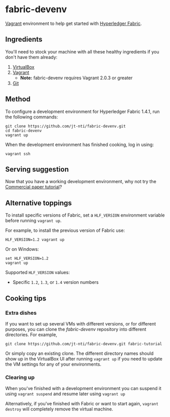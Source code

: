 # fabric-devenv

[Vagrant](https://www.vagrantup.com) environment to help get started with [Hyperledger Fabric](https://hyperledger-fabric.readthedocs.io/en/latest/).


## Ingredients

You'll need to stock your machine with all these healthy ingredients if you don't have them already:

1. [VirtualBox](https://www.virtualbox.org/)
2. [Vagrant](https://www.vagrantup.com/docs/installation/)
    - **Note:** fabric-devenv requires Vagrant 2.0.3 or greater
3. [Git](https://git-scm.com/book/en/v2/Getting-Started-Installing-Git)

## Method

To configure a development environment for Hyperledger Fabric 1.4.1, run the following commands:

```
git clone https://github.com/jt-nti/fabric-devenv.git
cd fabric-devenv
vagrant up
```

When the development environment has finished cooking, log in using:

```
vagrant ssh
```

## Serving suggestion

Now that you have a working development environment, why not try the [Commercial paper tutorial](https://hyperledger-fabric.readthedocs.io/en/latest/tutorial/commercial_paper.html)?

## Alternative toppings

To install specific versions of Fabric, set a `HLF_VERSION` environment variable before running `vagrant up`. 

For example, to install the previous version of Fabric use:

```
HLF_VERSION=1.2 vagrant up
```

Or on Windows:

```
set HLF_VERSION=1.2
vagrant up
```

Supported `HLF_VERSION` values:

- Specific `1.2`, `1.3`, or `1.4` version numbers

## Cooking tips

### Extra dishes

If you want to set up several VMs with different versions, or for different purposes, you can clone the _fabric-devenv_ repository into different directories. For example,

```
git clone https://github.com/jt-nti/fabric-devenv.git fabric-tutorial
```

Or simply copy an existing clone. The different directory names should show up in the VirtualBox UI after running `vagrant up` if you need to update the VM settings for any of your environments.

### Clearing up

When you've finished with a development environment you can suspend it using `vagrant suspend` and resume later using `vagrant up`

Alternatively, if you've finished with Fabric or want to start again, `vagrant destroy` will completely remove the virtual machine.

